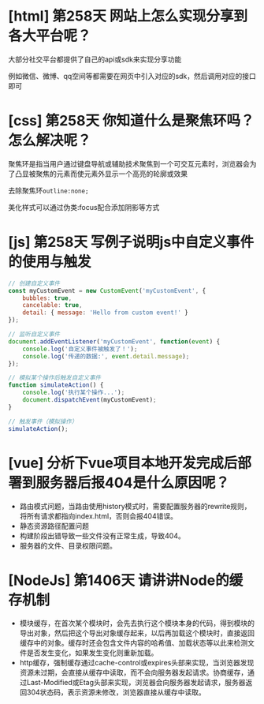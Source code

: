 # [html] 第258天 网站上怎么实现分享到各大平台呢？

大部分社交平台都提供了自己的api或sdk来实现分享功能

例如微信、微博、qq空间等都需要在网页中引入对应的sdk，然后调用对应的接口即可

# [css] 第258天 你知道什么是聚焦环吗？怎么解决呢？

聚焦环是指当用户通过键盘导航或辅助技术聚焦到一个可交互元素时，浏览器会为了凸显被聚焦的元素而使元素外显示一个高亮的轮廓或效果

去除聚焦环`outline:none;`

美化样式可以通过伪类:focus配合添加阴影等方式

# [js] 第258天 写例子说明js中自定义事件的使用与触发

```javascript
// 创建自定义事件
const myCustomEvent = new CustomEvent('myCustomEvent', {
    bubbles: true,
    cancelable: true,
    detail: { message: 'Hello from custom event!' }
});

// 监听自定义事件
document.addEventListener('myCustomEvent', function(event) {
    console.log('自定义事件被触发了！');
    console.log('传递的数据:', event.detail.message);
});

// 模拟某个操作后触发自定义事件
function simulateAction() {
    console.log('执行某个操作...');
    document.dispatchEvent(myCustomEvent);
}

// 触发事件（模拟操作）
simulateAction();

```

# [vue] 分析下vue项目本地开发完成后部署到服务器后报404是什么原因呢？

- 路由模式问题，当路由使用history模式时，需要配置服务器的rewrite规则，将所有请求都指向index.html，否则会报404错误。
- 静态资源路径配置问题
- 构建阶段出错导致一些文件没有正常生成，导致404。
- 服务器的文件、目录权限问题。

# [NodeJs] 第1406天 请讲讲Node的缓存机制

- 模块缓存，在首次某个模块时，会先去执行这个模块本身的代码，得到模块的导出对象，然后把这个导出对象缓存起来，以后再加载这个模块时，直接返回缓存中的对象。缓存时还会包含文件内容的哈希值、加载状态等以此来检测文件是否发生变化，如果发生变化则重新加载。
- http缓存，强制缓存通过cache-control或expires头部来实现，当浏览器发现资源未过期，会直接从缓存中读取，而不会向服务器发起请求。协商缓存，通过Last-Modified或Etag头部来实现，浏览器会向服务器发起请求，服务器返回304状态码，表示资源未修改，浏览器直接从缓存中读取。
